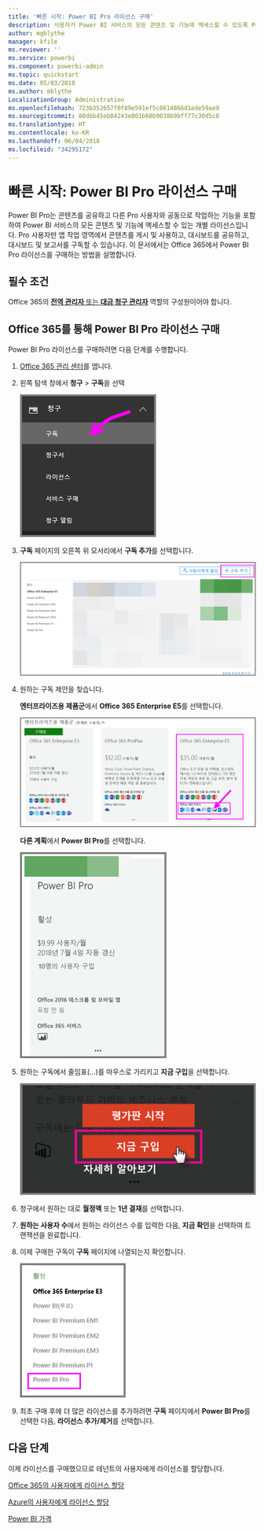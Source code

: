 ```yaml
---
title: '빠른 시작: Power BI Pro 라이선스 구매'
description: 사용자가 Power BI 서비스의 모든 콘텐츠 및 기능에 액세스할 수 있도록 Power BI Pro 라이선스를 구매하는 방법을 알아봅니다.
author: mgblythe
manager: kfile
ms.reviewer: ''
ms.service: powerbi
ms.component: powerbi-admin
ms.topic: quickstart
ms.date: 05/03/2018
ms.author: mblythe
LocalizationGroup: Administration
ms.openlocfilehash: 723b352657f0f89e591ef5c8614866d1ede59ae9
ms.sourcegitcommit: 80d6b45eb84243e801b60b9038b9bff77c30d5c8
ms.translationtype: HT
ms.contentlocale: ko-KR
ms.lasthandoff: 06/04/2018
ms.locfileid: "34295172"
---
```

# <a name="quickstart-purchase-power-bi-pro-licenses"></a>빠른 시작: Power BI Pro 라이선스 구매

Power BI Pro는 콘텐츠를 공유하고 다른 Pro 사용자와 공동으로 작업하는 기능을 포함하여 Power BI 서비스의 모든 콘텐츠 및 기능에 액세스할 수 있는 개별 라이선스입니다. Pro 사용자만 앱 작업 영역에서 콘텐츠를 게시 및 사용하고, 대시보드를 공유하고, 대시보드 및 보고서를 구독할 수 있습니다. 이 문서에서는 Office 365에서 Power BI Pro 라이선스를 구매하는 방법을 설명합니다.


## <a name="prerequisites"></a>필수 조건

Office 365의 [**전역 관리자** 또는 **대금 청구 관리자**](https://support.office.com/article/about-office-365-admin-roles-da585eea-f576-4f55-a1e0-87090b6aaa9d?ui=en-US&rs=en-US&ad=US) 역할의 구성원이어야 합니다. 


## <a name="purchase-power-bi-pro-licenses-through-office-365"></a>Office 365를 통해 Power BI Pro 라이선스 구매

Power BI Pro 라이선스를 구매하려면 다음 단계를 수행합니다.

1. [Office 365 관리 센터](https://portal.office.com/adminportal/home#/homepage)를 엽니다.

2. 왼쪽 탐색 창에서 **청구** > **구독**을 선택

    ![탐색 창](media/service-admin-purchasing-power-bi-pro/service-purchasing-power-bi-pro/service-purchasing-power-bi-pro-01.png)

3. **구독** 페이지의 오른쪽 위 모서리에서 **구독 추가**를 선택합니다.

    ![구독](media/service-admin-purchasing-power-bi-pro/service-purchasing-power-bi-pro/service-purchasing-power-bi-pro-02.png)

4. 원하는 구독 제안을 찾습니다.

    **엔터프라이즈용 제품군**에서 **Office 365 Enterprise E5**를 선택합니다.

    ![Office E5 구독](media/service-admin-purchasing-power-bi-pro/service-purchasing-power-bi-pro/service-purchasing-power-bi-pro-03.png)

    **다른 계획**에서 **Power BI Pro**를 선택합니다.

    ![Power BI 구독](media/service-admin-purchasing-power-bi-pro/service-purchasing-power-bi-pro/service-purchasing-power-bi-pro-04.png)

5. 원하는 구독에서 줄임표(...)를 마우스로 가리키고 **지금 구입**을 선택합니다.

    ![지금 구입](media/service-admin-purchasing-power-bi-pro/service-purchasing-power-bi-pro/service-purchasing-power-bi-pro-05.png)

6. 청구에서 원하는 대로 **월정액** 또는 **1년 결재**를 선택합니다.

7. **원하는 사용자 수**에서 원하는 라이선스 수를 입력한 다음, **지금 확인**을 선택하여 트랜잭션을 완료합니다.

8. 이제 구매한 구독이 **구독** 페이지에 나열되는지 확인합니다.

   ![획득한 구독](media/service-admin-purchasing-power-bi-pro/service-purchasing-power-bi-pro/service-purchasing-power-bi-pro-06.png)

9. 최초 구매 후에 더 많은 라이선스를 추가하려면 **구독** 페이지에서 **Power BI Pro**를 선택한 다음, **라이선스 추가/제거**를 선택합니다.


## <a name="next-steps"></a>다음 단계

이제 라이선스를 구매했으므로 테넌트의 사용자에게 라이선스를 할당합니다.

[Office 365의 사용자에게 라이선스 할당](service-admin-assigning-power-bi-pro-licenses.md)

[Azure의 사용자에게 라이선스 할당](service-admin-assigning-power-bi-pro-licenses-azure.md)

[Power BI 가격](https://powerbi.microsoft.com/en-us/pricing/)
